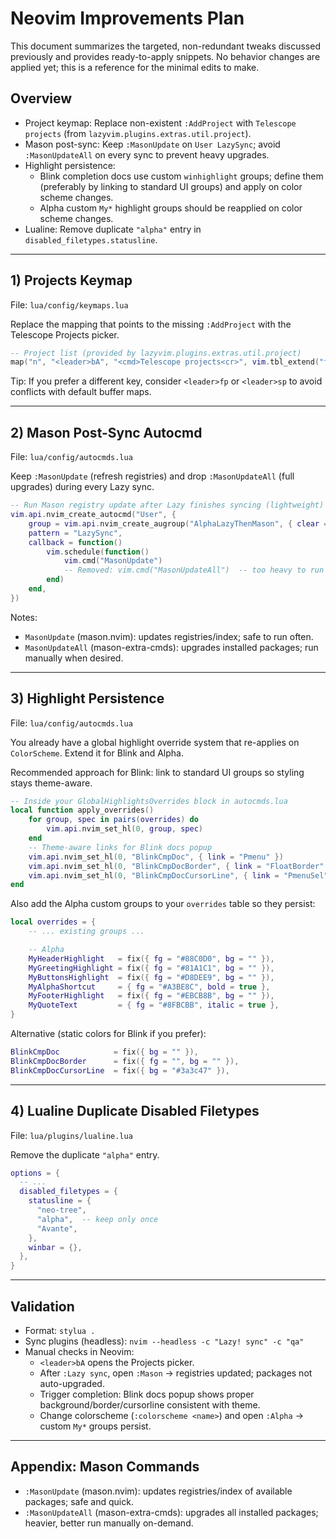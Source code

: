 # Neovim Improvements Plan

This document summarizes the targeted, non-redundant tweaks discussed previously and provides ready-to-apply snippets. No behavior changes are applied yet; this is a reference for the minimal edits to make.

## Overview

- Project keymap: Replace non-existent `:AddProject` with `Telescope projects` (from `lazyvim.plugins.extras.util.project`).
- Mason post-sync: Keep `:MasonUpdate` on `User LazySync`; avoid `:MasonUpdateAll` on every sync to prevent heavy upgrades.
- Highlight persistence:
  - Blink completion docs use custom `winhighlight` groups; define them (preferably by linking to standard UI groups) and apply on color scheme changes.
  - Alpha custom `My*` highlight groups should be reapplied on color scheme changes.
- Lualine: Remove duplicate `"alpha"` entry in `disabled_filetypes.statusline`.

---

## 1) Projects Keymap

File: `lua/config/keymaps.lua`

Replace the mapping that points to the missing `:AddProject` with the Telescope Projects picker.

```lua
-- Project list (provided by lazyvim.plugins.extras.util.project)
map("n", "<leader>bA", "<cmd>Telescope projects<cr>", vim.tbl_extend("force", opts, { desc = "Projects" }))
```

Tip: If you prefer a different key, consider `<leader>fp` or `<leader>sp` to avoid conflicts with default buffer maps.

---

## 2) Mason Post-Sync Autocmd

File: `lua/config/autocmds.lua`

Keep `:MasonUpdate` (refresh registries) and drop `:MasonUpdateAll` (full upgrades) during every Lazy sync.

```lua
-- Run Mason registry update after Lazy finishes syncing (lightweight)
vim.api.nvim_create_autocmd("User", {
    group = vim.api.nvim_create_augroup("AlphaLazyThenMason", { clear = true }),
    pattern = "LazySync",
    callback = function()
        vim.schedule(function()
            vim.cmd("MasonUpdate")
            -- Removed: vim.cmd("MasonUpdateAll")  -- too heavy to run on every sync
        end)
    end,
})
```

Notes:

- `MasonUpdate` (mason.nvim): updates registries/index; safe to run often.
- `MasonUpdateAll` (mason-extra-cmds): upgrades installed packages; run manually when desired.

---

## 3) Highlight Persistence

File: `lua/config/autocmds.lua`

You already have a global highlight override system that re-applies on `ColorScheme`. Extend it for Blink and Alpha.

Recommended approach for Blink: link to standard UI groups so styling stays theme-aware.

```lua
-- Inside your GlobalHighlightsOverrides block in autocmds.lua
local function apply_overrides()
    for group, spec in pairs(overrides) do
        vim.api.nvim_set_hl(0, group, spec)
    end
    -- Theme-aware links for Blink docs popup
    vim.api.nvim_set_hl(0, "BlinkCmpDoc", { link = "Pmenu" })
    vim.api.nvim_set_hl(0, "BlinkCmpDocBorder", { link = "FloatBorder" })
    vim.api.nvim_set_hl(0, "BlinkCmpDocCursorLine", { link = "PmenuSel" })
end
```

Also add the Alpha custom groups to your `overrides` table so they persist:

```lua
local overrides = {
    -- ... existing groups ...

    -- Alpha
    MyHeaderHighlight   = fix({ fg = "#88C0D0", bg = "" }),
    MyGreetingHighlight = fix({ fg = "#81A1C1", bg = "" }),
    MyButtonsHighlight  = fix({ fg = "#D8DEE9", bg = "" }),
    MyAlphaShortcut     = { fg = "#A3BE8C", bold = true },
    MyFooterHighlight   = fix({ fg = "#EBCB8B", bg = "" }),
    MyQuoteText         = { fg = "#8FBCBB", italic = true },
}
```

Alternative (static colors for Blink if you prefer):

```lua
BlinkCmpDoc            = fix({ bg = "" }),
BlinkCmpDocBorder      = fix({ fg = "", bg = "" }),
BlinkCmpDocCursorLine  = fix({ bg = "#3a3c47" }),
```

---

## 4) Lualine Duplicate Disabled Filetypes

File: `lua/plugins/lualine.lua`

Remove the duplicate `"alpha"` entry.

```lua
options = {
  -- ...
  disabled_filetypes = {
    statusline = {
      "neo-tree",
      "alpha",  -- keep only once
      "Avante",
    },
    winbar = {},
  },
}
```

---

## Validation

- Format: `stylua .`
- Sync plugins (headless): `nvim --headless -c "Lazy! sync" -c "qa"`
- Manual checks in Neovim:
  - `<leader>bA` opens the Projects picker.
  - After `:Lazy sync`, open `:Mason` → registries updated; packages not auto-upgraded.
  - Trigger completion: Blink docs popup shows proper background/border/cursorline consistent with theme.
  - Change colorscheme (`:colorscheme <name>`) and open `:Alpha` → custom `My*` groups persist.

---

## Appendix: Mason Commands

- `:MasonUpdate` (mason.nvim): updates registries/index of available packages; safe and quick.
- `:MasonUpdateAll` (mason-extra-cmds): upgrades all installed packages; heavier, better run manually on-demand.
